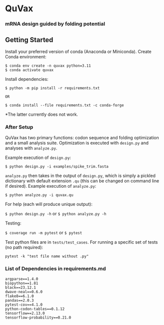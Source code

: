 # QuVax
### mRNA design guided by folding potential

## Getting Started

Install your preferred version of conda (Anaconda or Miniconda). Create Conda environment:

```
$ conda env create -n quvax python=3.11
$ conda activate quvax
```

Install dependencies:

```
$ python -m pip install -r requirements.txt

OR

$ conda install --file requirements.txt -c conda-forge
```

*The latter currently does not work.

### After Setup

QuVax has two primary functions: codon sequence and folding optimization and a small analysis suite. Optimization is executed with ```design.py``` and analyses with ```analyze.py```.

Example execution of ```design.py```:

```
$ python design.py -i examples/spike_trim.fasta
```

```analyze.py``` then takes in the output of ```design.py```, which is simply a pickled dictionary with default extension ```.qu``` (this can be changed on command line if desired). Example execution of ```analyze.py```:

```
$ python analyze.py -i quvax.qu
```

For help (each will produce unique output):

```$ python design.py -h``` or ```$ python analyze.py -h```

Testing:

```$ coverage run -m pytest``` or ```$ pytest```

Test python files are in ```tests/test_cases```. For running a specific set of tests (no path required):

```pytest -k "test file name without .py"```

### List of Dependencies in requirements.md

```
argparse==1.4.0
biopython==1.81
black==23.12.1
dwave-neal==0.6.0
flake8==6.1.0
pandas==2.0.3
pytest-cov==4.1.0
python-codon-tables==0.1.12
tensorflow==2.13.0
tensorflow-probability==0.21.0
```
